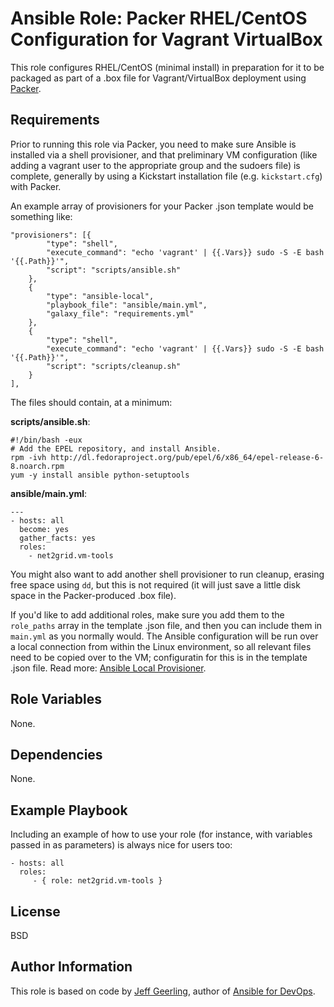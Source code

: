 # Ansible Role: Packer RHEL/CentOS Configuration for Vagrant VirtualBox

This role configures RHEL/CentOS (minimal install) in preparation for it to be packaged as part of a .box file for Vagrant/VirtualBox deployment using [Packer](http://www.packer.io/).

## Requirements

Prior to running this role via Packer, you need to make sure Ansible is installed via a shell provisioner, and that preliminary VM configuration (like adding a vagrant user to the appropriate group and the sudoers file) is complete, generally by using a Kickstart installation file (e.g. `kickstart.cfg`) with Packer. 

An example array of provisioners for your Packer .json template would be something like:

	"provisioners": [{
			"type": "shell",
			"execute_command": "echo 'vagrant' | {{.Vars}} sudo -S -E bash '{{.Path}}'",
			"script": "scripts/ansible.sh"
		},
		{
			"type": "ansible-local",
			"playbook_file": "ansible/main.yml",
			"galaxy_file": "requirements.yml"
		},
		{
			"type": "shell",
			"execute_command": "echo 'vagrant' | {{.Vars}} sudo -S -E bash '{{.Path}}'",
			"script": "scripts/cleanup.sh"
		}
	],

The files should contain, at a minimum:

**scripts/ansible.sh**:

    #!/bin/bash -eux
    # Add the EPEL repository, and install Ansible.
    rpm -ivh http://dl.fedoraproject.org/pub/epel/6/x86_64/epel-release-6-8.noarch.rpm
    yum -y install ansible python-setuptools

**ansible/main.yml**:

    ---
    - hosts: all
      become: yes
      gather_facts: yes
      roles:
        - net2grid.vm-tools

You might also want to add another shell provisioner to run cleanup, erasing free space using `dd`, but this is not required (it will just save a little disk space in the Packer-produced .box file).

If you'd like to add additional roles, make sure you add them to the `role_paths` array in the template .json file, and then you can include them in `main.yml` as you normally would. The Ansible configuration will be run over a local connection from within the Linux environment, so all relevant files need to be copied over to the VM; configuratin for this is in the template .json file. Read more: [Ansible Local Provisioner](http://www.packer.io/docs/provisioners/ansible-local.html).

## Role Variables

None.

## Dependencies

None.

## Example Playbook

Including an example of how to use your role (for instance, with variables passed in as parameters) is always nice for users too:

    - hosts: all
      roles:
         - { role: net2grid.vm-tools }

License
-------

BSD

Author Information
------------------

This role is based on code by [Jeff Geerling](https://www.jeffgeerling.com/), author of [Ansible for DevOps](https://www.ansiblefordevops.com/).
